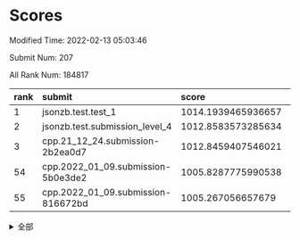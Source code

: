 # Scores

Modified Time: 2022-02-13 05:03:46

Submit Num: 207

All Rank Num: 184817

| rank |               submit               |       score        |       sigma        | pk_num |
| :--- | :--------------------------------- | :----------------- | :----------------- | :----- |
| 1    | jsonzb.test.test_1                 | 1014.1939465936657 | 0.8470182463264404 | 3574   |
| 2    | jsonzb.test.submission_level_4     | 1012.8583573285634 | 0.784857811068226  | 3573   |
| 3    | cpp.21_12_24.submission-2b2ea0d7   | 1012.8459407546021 | 0.7808699185832163 | 3571   |
| 54   | cpp.2022_01_09.submission-5b0e3de2 | 1005.8287775990538 | 0.731938130826739  | 3569   |
| 55   | cpp.2022_01_09.submission-816672bd | 1005.267056657679  | 0.7033370944911538 | 3574   |


<details>
<summary>全部</summary>

| rank |                 submit                 |       score        |       sigma        | pk_num |
| :--- | :------------------------------------- | :----------------- | :----------------- | :----- |
| 1    | jsonzb.test.test_1                     | 1014.1939465936657 | 0.8470182463264404 | 3574   |
| 2    | jsonzb.test.submission_level_4         | 1012.8583573285634 | 0.784857811068226  | 3573   |
| 3    | cpp.21_12_24.submission-2b2ea0d7       | 1012.8459407546021 | 0.7808699185832163 | 3571   |
| 4    | gobigger.level_3.submission_level_3_29 | 1011.4617722843287 | 0.7737479545070546 | 3571   |
| 5    | gobigger.level_3.submission_level_3_21 | 1011.2889388164532 | 0.7450561586296661 | 3574   |
| 6    | gobigger.level_3.submission_level_3_28 | 1011.2369517040971 | 0.7697231229906628 | 3562   |
| 7    | gobigger.level_3.submission_level_3_5  | 1011.1567534584764 | 0.7539613569148209 | 3572   |
| 8    | gobigger.level_3.submission_level_3_16 | 1011.1454006007286 | 0.7669054347385443 | 3572   |
| 9    | gobigger.level_3.submission_level_3_46 | 1011.0193335666337 | 0.7444366355401166 | 3573   |
| 10   | gobigger.level_3.submission_level_3_1  | 1011.0147563579101 | 0.7617312000625583 | 3574   |
| 11   | gobigger.level_3.submission_level_3_41 | 1010.9489220559775 | 0.7664817480423066 | 3573   |
| 12   | gobigger.level_3.submission_level_3_7  | 1010.7913597599877 | 0.7462649136834539 | 3576   |
| 13   | gobigger.level_3.submission_level_3_30 | 1010.772532645226  | 0.7584658891823352 | 3569   |
| 14   | gobigger.level_3.submission_level_3_4  | 1010.3799169677272 | 0.749402603830896  | 3572   |
| 15   | gobigger.level_3.submission_level_3_49 | 1010.3269461294517 | 0.7508978523466796 | 3576   |
| 16   | gobigger.level_3.submission_level_3_2  | 1010.3054102533508 | 0.7600280605386917 | 3570   |
| 17   | gobigger.level_3.submission_level_3_38 | 1010.2880420786178 | 0.770823927964744  | 3571   |
| 18   | gobigger.level_3.submission_level_3_14 | 1010.1912515533452 | 0.7327547835365954 | 3573   |
| 19   | gobigger.level_3.submission_level_3_37 | 1010.1516201350393 | 0.7709283197315471 | 3572   |
| 20   | gobigger.level_3.submission_level_3_24 | 1010.1387613659576 | 0.7641995273275126 | 3568   |
| 21   | gobigger.level_3.submission_level_3_42 | 1010.0280502021179 | 0.7513789745905565 | 3572   |
| 22   | gobigger.level_3.submission_level_3_32 | 1009.9852290755879 | 0.7718374676987637 | 3571   |
| 23   | gobigger.level_3.submission_level_3_12 | 1009.9390232128884 | 0.7575590683088528 | 3575   |
| 24   | gobigger.level_3.submission_level_3_9  | 1009.9049560223189 | 0.7461229023081524 | 3570   |
| 25   | gobigger.level_3.submission_level_3_35 | 1009.902890942453  | 0.750621672504686  | 3573   |
| 26   | gobigger.level_3.submission_level_3_13 | 1009.8809808881163 | 0.7582028777071627 | 3572   |
| 27   | gobigger.level_3.submission_level_3_44 | 1009.8739648479612 | 0.7391032728108126 | 3571   |
| 28   | gobigger.level_3.submission_level_3_3  | 1009.8602975890454 | 0.7572060099728815 | 3568   |
| 29   | gobigger.level_3.submission_level_3_0  | 1009.800053888561  | 0.772046153166298  | 3575   |
| 30   | gobigger.level_3.submission_level_3_18 | 1009.7984541122048 | 0.7614496343318645 | 3571   |
| 31   | gobigger.level_3.submission_level_3_8  | 1009.7643791085474 | 0.7529530307445397 | 3570   |
| 32   | gobigger.level_3.submission_level_3_34 | 1009.7107944687676 | 0.7635822384170589 | 3565   |
| 33   | gobigger.level_3.submission_level_3_40 | 1009.6828764249984 | 0.750193442682099  | 3571   |
| 34   | gobigger.level_3.submission_level_3_33 | 1009.6787453693432 | 0.7531556542418286 | 3572   |
| 35   | gobigger.level_3.submission_level_3_11 | 1009.646049934239  | 0.7481291686305029 | 3574   |
| 36   | gobigger.level_3.submission_level_3_6  | 1009.6174124413321 | 0.7649373971749416 | 3577   |
| 37   | gobigger.level_3.submission_level_3_17 | 1009.5744400060614 | 0.7442701800814564 | 3572   |
| 38   | gobigger.level_3.submission_level_3_36 | 1009.4417341581515 | 0.7545077537568693 | 3569   |
| 39   | gobigger.level_3.submission_level_3_20 | 1009.3500414164303 | 0.73877362961714   | 3566   |
| 40   | gobigger.level_3.submission_level_3_26 | 1009.2723905040345 | 0.7604434746193781 | 3567   |
| 41   | gobigger.level_3.submission_level_3_22 | 1009.2385259059076 | 0.7403718212986417 | 3575   |
| 42   | gobigger.level_3.submission_level_3_25 | 1009.1608979810993 | 0.7241089050781006 | 3570   |
| 43   | gobigger.level_3.submission_level_3_15 | 1009.1471873335066 | 0.7477437400968072 | 3569   |
| 44   | gobigger.level_3.submission_level_3_19 | 1008.987990205697  | 0.7442614984954782 | 3576   |
| 45   | gobigger.level_3.submission_level_3_43 | 1008.9214380750751 | 0.7384630451982694 | 3576   |
| 46   | gobigger.level_3.submission_level_3_39 | 1008.8771228312187 | 0.7508081405336835 | 3573   |
| 47   | gobigger.level_3.submission_level_3_47 | 1008.8561447422865 | 0.7387400320350781 | 3569   |
| 48   | gobigger.level_3.submission_level_3_31 | 1008.6499701733268 | 0.7354405900907147 | 3574   |
| 49   | gobigger.level_3.submission_level_3_48 | 1008.4007185350083 | 0.743082487495265  | 3574   |
| 50   | gobigger.level_3.submission_level_3_45 | 1008.3907105733695 | 0.7378517987591258 | 3576   |
| 51   | gobigger.level_3.submission_level_3_10 | 1008.3304718247364 | 0.7399850928027651 | 3571   |
| 52   | gobigger.level_3.submission_level_3_23 | 1008.310157594865  | 0.7230186720543023 | 3567   |
| 53   | gobigger.level_3.submission_level_3_27 | 1008.0539711815668 | 0.7252503669975489 | 3573   |
| 54   | cpp.2022_01_09.submission-5b0e3de2     | 1005.8287775990538 | 0.731938130826739  | 3569   |
| 55   | cpp.2022_01_09.submission-816672bd     | 1005.267056657679  | 0.7033370944911538 | 3574   |
| 56   | gobigger.level_1.submission_level_1_6  | 1004.6828257061562 | 0.7363760228037279 | 3580   |
| 57   | gobigger.level_1.submission_level_1_15 | 1004.4577029786781 | 0.7302873257416372 | 3573   |
| 58   | gobigger.level_1.submission_level_1_43 | 1004.3052932769444 | 0.7279033706342527 | 3572   |
| 59   | gobigger.level_1.submission_level_1_20 | 1004.2140411082067 | 0.7107634845927702 | 3572   |
| 60   | gobigger.level_1.submission_level_1_23 | 1004.1915301310055 | 0.7093959253499678 | 3564   |
| 61   | gobigger.level_1.submission_level_1_36 | 1004.1435543875157 | 0.7098608050772485 | 3573   |
| 62   | gobigger.level_1.submission_level_1_41 | 1004.0910295758695 | 0.7250727764743005 | 3574   |
| 63   | gobigger.level_1.submission_level_1_32 | 1004.0569169963263 | 0.7152275100584421 | 3575   |
| 64   | gobigger.level_1.submission_level_1_10 | 1004.0339497263963 | 0.7170227644048115 | 3573   |
| 65   | gobigger.level_1.submission_level_1_37 | 1003.9949337611357 | 0.7284353422804164 | 3575   |
| 66   | gobigger.level_1.submission_level_1_21 | 1003.9113327859596 | 0.7124124930669928 | 3572   |
| 67   | gobigger.level_1.submission_level_1_44 | 1003.893799619849  | 0.7226109302788466 | 3567   |
| 68   | gobigger.level_1.submission_level_1_25 | 1003.5987308169306 | 0.7058854262186224 | 3568   |
| 69   | gobigger.level_1.submission_level_1_13 | 1003.570988294302  | 0.7250022722519961 | 3573   |
| 70   | gobigger.level_1.submission_level_1_47 | 1003.5285320454685 | 0.7105854500748264 | 3567   |
| 71   | gobigger.level_1.submission_level_1_28 | 1003.525662952324  | 0.7309232850597697 | 3573   |
| 72   | gobigger.level_1.submission_level_1_35 | 1003.5181469929735 | 0.7113485332771013 | 3571   |
| 73   | gobigger.level_1.submission_level_1_12 | 1003.470234298464  | 0.7186255885452536 | 3573   |
| 74   | gobigger.level_1.submission_level_1_26 | 1003.3370344150076 | 0.7133743278360543 | 3573   |
| 75   | gobigger.level_1.submission_level_1_22 | 1003.3326639407969 | 0.7099477037599432 | 3570   |
| 76   | gobigger.level_1.submission_level_1_14 | 1003.2136847581196 | 0.7192297299872936 | 3567   |
| 77   | gobigger.level_1.submission_level_1_42 | 1003.1904065770916 | 0.7179657745017908 | 3567   |
| 78   | gobigger.level_1.submission_level_1_45 | 1003.1616907729734 | 0.7330702468828874 | 3566   |
| 79   | gobigger.level_1.submission_level_1_5  | 1003.1551520222254 | 0.7090867790552823 | 3570   |
| 80   | gobigger.level_1.submission_level_1_39 | 1003.0747860122107 | 0.7078085057199174 | 3568   |
| 81   | gobigger.level_1.submission_level_1_16 | 1003.0430449404276 | 0.7287530396236808 | 3576   |
| 82   | gobigger.level_1.submission_level_1_49 | 1003.0409230444513 | 0.7156140371946922 | 3574   |
| 83   | gobigger.level_1.submission_level_1_24 | 1003.0283820728582 | 0.7206034690777363 | 3570   |
| 84   | gobigger.level_1.submission_level_1_3  | 1003.0136337343229 | 0.7171388337848303 | 3572   |
| 85   | gobigger.level_1.submission_level_1_4  | 1002.9658350783767 | 0.7053581696778701 | 3571   |
| 86   | gobigger.level_1.submission_level_1_8  | 1002.9287861975864 | 0.7102114234150454 | 3571   |
| 87   | gobigger.level_1.submission_level_1_18 | 1002.9191307734577 | 0.7061721525878297 | 3568   |
| 88   | gobigger.level_1.submission_level_1_2  | 1002.9140548386234 | 0.7047761804437347 | 3573   |
| 89   | gobigger.level_1.submission_level_1_33 | 1002.9042092168053 | 0.7161453312761551 | 3573   |
| 90   | gobigger.level_1.submission_level_1_27 | 1002.8851609591094 | 0.7148690043981573 | 3565   |
| 91   | gobigger.level_1.submission_level_1_31 | 1002.8788049270189 | 0.7111764762731095 | 3566   |
| 92   | gobigger.level_1.submission_level_1_30 | 1002.7492569699145 | 0.7243858229076149 | 3572   |
| 93   | gobigger.level_1.submission_level_1_11 | 1002.6238751138629 | 0.7140779289132761 | 3570   |
| 94   | gobigger.level_1.submission_level_1_7  | 1002.5050032426076 | 0.7060758570463093 | 3573   |
| 95   | gobigger.level_1.submission_level_1_46 | 1002.5048395894962 | 0.7081806699251435 | 3574   |
| 96   | gobigger.level_1.submission_level_1_9  | 1002.4386002332391 | 0.708655243168132  | 3564   |
| 97   | gobigger.level_1.submission_level_1_40 | 1002.4352869098398 | 0.7119857531396874 | 3576   |
| 98   | gobigger.level_1.submission_level_1_48 | 1002.4134491974545 | 0.7100064477109906 | 3568   |
| 99   | gobigger.level_1.submission_level_1_0  | 1002.3878837952813 | 0.7119887079074959 | 3574   |
| 100  | gobigger.level_1.submission_level_1_1  | 1002.2868201076751 | 0.7130905638791547 | 3570   |
| 101  | gobigger.level_1.submission_level_1_17 | 1002.2859595503122 | 0.7040333263470098 | 3571   |
| 102  | gobigger.level_1.submission_level_1_34 | 1002.2678035582882 | 0.7134518461080381 | 3574   |
| 103  | gobigger.level_1.submission_level_1_29 | 1002.1669139054551 | 0.7130380735868342 | 3573   |
| 104  | gobigger.level_1.submission_level_1_38 | 1002.0365881882998 | 0.7224538838117268 | 3566   |
| 105  | gobigger.level_1.submission_level_1_19 | 1001.1053049801051 | 0.7137775554473854 | 3571   |
| 106  | gobigger.random.submission_random_41   | 997.8033375406196  | 0.7153640038148582 | 3574   |
| 107  | gobigger.random.submission_random_30   | 997.3989548073752  | 0.7091073214111048 | 3569   |
| 108  | gobigger.random.submission_random_0    | 997.1260855691985  | 0.713889882271646  | 3571   |
| 109  | gobigger.random.submission_random_16   | 997.11976379214    | 0.7053950420792963 | 3574   |
| 110  | gobigger.random.submission_random_44   | 997.1164802725623  | 0.7162138971843507 | 3569   |
| 111  | gobigger.random.submission_random_19   | 996.894153718521   | 0.7046202809541585 | 3572   |
| 112  | gobigger.random.submission_random_18   | 996.8353783765242  | 0.7045982453638999 | 3575   |
| 113  | gobigger.random.submission_random_42   | 996.7886360926323  | 0.6946940350084368 | 3578   |
| 114  | gobigger.random.submission_random_34   | 996.6434715280241  | 0.709097889948504  | 3571   |
| 115  | gobigger.random.submission_random_27   | 996.5552021688724  | 0.7175575930535271 | 3570   |
| 116  | gobigger.random.submission_random_29   | 996.4958409470955  | 0.6980669600000234 | 3575   |
| 117  | gobigger.random.submission_random_36   | 996.3944388956044  | 0.702877974717669  | 3573   |
| 118  | gobigger.random.submission_random_12   | 996.3789905462412  | 0.7132495853993452 | 3571   |
| 119  | gobigger.random.submission_random_46   | 996.3448748624384  | 0.7063656964819514 | 3573   |
| 120  | gobigger.random.submission_random_9    | 996.2988970206477  | 0.7195246657581115 | 3573   |
| 121  | gobigger.random.submission_random_39   | 996.2430144653736  | 0.7071641786517913 | 3570   |
| 122  | gobigger.random.submission_random_48   | 996.1544467369049  | 0.7062196376372587 | 3574   |
| 123  | gobigger.random.submission_random_1    | 996.1394325730408  | 0.7021139750737935 | 3570   |
| 124  | gobigger.random.submission_random_13   | 996.0842710481419  | 0.7199156043022567 | 3572   |
| 125  | gobigger.random.submission_random_35   | 996.0484971328727  | 0.7124241747657923 | 3569   |
| 126  | gobigger.random.submission_random_2    | 996.014411156757   | 0.718066824639388  | 3560   |
| 127  | gobigger.random.submission_random_3    | 995.9621526436803  | 0.7097146443157504 | 3572   |
| 128  | gobigger.random.submission_random_21   | 995.93065687955    | 0.7147217600390082 | 3567   |
| 129  | gobigger.random.submission_random_38   | 995.9079031065504  | 0.7083857553256804 | 3569   |
| 130  | gobigger.random.submission_random_45   | 995.8768374928862  | 0.713663553987512  | 3569   |
| 131  | gobigger.random.submission_random_7    | 995.8697592690756  | 0.708133793103324  | 3574   |
| 132  | gobigger.random.submission_random_33   | 995.8093428497284  | 0.7018042982774779 | 3571   |
| 133  | gobigger.random.submission_random_6    | 995.7915199208387  | 0.7081595034484014 | 3570   |
| 134  | gobigger.random.submission_random_43   | 995.7905951968586  | 0.7144397497828938 | 3576   |
| 135  | gobigger.random.submission_random_14   | 995.7568142002642  | 0.7156522660355579 | 3571   |
| 136  | gobigger.random.submission_random_49   | 995.7250540706164  | 0.7110941249777902 | 3573   |
| 137  | gobigger.random.submission_random_22   | 995.7057414755578  | 0.7074967870118208 | 3569   |
| 138  | gobigger.random.submission_random_47   | 995.7008746035614  | 0.7085413815568349 | 3573   |
| 139  | gobigger.random.submission_random_32   | 995.6567668684971  | 0.702556673723861  | 3573   |
| 140  | gobigger.random.submission_random_23   | 995.5933690187297  | 0.7037875557667201 | 3572   |
| 141  | gobigger.random.submission_random_37   | 995.5553304974601  | 0.7191207820023738 | 3570   |
| 142  | gobigger.random.submission_random_28   | 995.519229350693   | 0.7149659509074673 | 3570   |
| 143  | gobigger.random.submission_random_26   | 995.46390940019    | 0.7041627666703725 | 3568   |
| 144  | gobigger.random.submission_random_10   | 995.4465445418698  | 0.6986767369354114 | 3571   |
| 145  | gobigger.random.submission_random_5    | 995.3863908927229  | 0.721955055588249  | 3568   |
| 146  | gobigger.random.submission_random_15   | 995.2259443143084  | 0.7183757506768091 | 3572   |
| 147  | gobigger.random.submission_random_25   | 995.1568937407552  | 0.7052732053780996 | 3564   |
| 148  | gobigger.random.submission_random_20   | 995.1225231077633  | 0.7198192938017293 | 3571   |
| 149  | gobigger.random.submission_random_40   | 995.0857238395691  | 0.7033908577962809 | 3570   |
| 150  | gobigger.random.submission_random_8    | 995.021344542275   | 0.7072340144741098 | 3575   |
| 151  | gobigger.random.submission_random_4    | 994.8644441651362  | 0.7083702940289419 | 3571   |
| 152  | gobigger.random.submission_random_17   | 994.8577350586667  | 0.7236933224631824 | 3565   |
| 153  | gobigger.random.submission_random_31   | 994.7064377600477  | 0.7147538125112061 | 3575   |
| 154  | gobigger.random.submission_random_11   | 994.389319082435   | 0.7164193951419522 | 3574   |
| 155  | gobigger.random.submission_random_24   | 994.0994084430346  | 0.7130558455491762 | 3570   |
| 156  | gobigger.level_2.submission_level_2_36 | 993.9457719450589  | 0.7312522354567961 | 3576   |
| 157  | gobigger.level_2.submission_level_2_43 | 993.8793662988729  | 0.709907359408902  | 3572   |
| 158  | gobigger.level_2.submission_level_2_5  | 993.8273688239145  | 0.7318914697074266 | 3569   |
| 159  | gobigger.level_2.submission_level_2_37 | 993.8081851952663  | 0.7312223407611868 | 3574   |
| 160  | gobigger.level_2.submission_level_2_46 | 993.7830379657262  | 0.7365185720971548 | 3572   |
| 161  | gobigger.level_2.submission_level_2_17 | 993.3647615786699  | 0.7264683516308179 | 3578   |
| 162  | gobigger.level_2.submission_level_2_1  | 993.3384695904743  | 0.7384981157202437 | 3573   |
| 163  | gobigger.level_2.submission_level_2_27 | 993.282550337737   | 0.7445824916529592 | 3578   |
| 164  | gobigger.level_2.submission_level_2_0  | 993.265608892451   | 0.7294470160892892 | 3573   |
| 165  | gobigger.level_2.submission_level_2_9  | 993.0523618244563  | 0.7302188652712335 | 3574   |
| 166  | gobigger.level_2.submission_level_2_45 | 993.0484834544071  | 0.7266891284114039 | 3574   |
| 167  | gobigger.level_2.submission_level_2_38 | 992.9660514727461  | 0.7250955637783983 | 3573   |
| 168  | gobigger.level_2.submission_level_2_6  | 992.826170449813   | 0.7315134194675919 | 3569   |
| 169  | gobigger.level_2.submission_level_2_34 | 992.7564368816275  | 0.7314376833681971 | 3570   |
| 170  | gobigger.level_2.submission_level_2_25 | 992.7009738751261  | 0.7264044631756879 | 3570   |
| 171  | gobigger.level_2.submission_level_2_24 | 992.6110808398901  | 0.7162988777249578 | 3574   |
| 172  | gobigger.level_2.submission_level_2_42 | 992.4483418536148  | 0.7191149605887802 | 3567   |
| 173  | gobigger.level_2.submission_level_2_13 | 992.3183492503406  | 0.743438271645321  | 3568   |
| 174  | gobigger.level_2.submission_level_2_14 | 992.2845347477169  | 0.7290416134502572 | 3570   |
| 175  | gobigger.level_2.submission_level_2_18 | 992.2711660303771  | 0.7414280080486166 | 3577   |
| 176  | gobigger.level_2.submission_level_2_39 | 992.2668569887666  | 0.7293740061349389 | 3571   |
| 177  | gobigger.level_2.submission_level_2_22 | 992.2523546731968  | 0.7619308481287174 | 3573   |
| 178  | gobigger.level_2.submission_level_2_32 | 992.1617219637117  | 0.7379601710735358 | 3570   |
| 179  | gobigger.level_2.submission_level_2_29 | 992.1541215465284  | 0.7596877026187798 | 3572   |
| 180  | gobigger.level_2.submission_level_2_44 | 992.1498904661883  | 0.7443111406940645 | 3576   |
| 181  | gobigger.level_2.submission_level_2_47 | 992.1356142437565  | 0.7429187988653326 | 3571   |
| 182  | gobigger.level_2.submission_level_2_30 | 992.1103106145202  | 0.7272955557538441 | 3569   |
| 183  | gobigger.level_2.submission_level_2_21 | 992.0830256824754  | 0.7370070671446354 | 3569   |
| 184  | gobigger.level_2.submission_level_2_7  | 992.0357837495487  | 0.7494004250357236 | 3571   |
| 185  | gobigger.level_2.submission_level_2_26 | 991.9831026872939  | 0.7653989563431118 | 3568   |
| 186  | gobigger.level_2.submission_level_2_10 | 991.9582578929358  | 0.7375074763409596 | 3569   |
| 187  | gobigger.level_2.submission_level_2_11 | 991.8781900840197  | 0.7516219219213502 | 3568   |
| 188  | gobigger.level_2.submission_level_2_3  | 991.8000575153305  | 0.7550020685938756 | 3570   |
| 189  | gobigger.level_2.submission_level_2_49 | 991.7729543609007  | 0.7410178983897828 | 3575   |
| 190  | gobigger.level_2.submission_level_2_12 | 991.7677487765404  | 0.7406769124154334 | 3571   |
| 191  | gobigger.level_2.submission_level_2_23 | 991.7669725946437  | 0.7452224180245778 | 3571   |
| 192  | gobigger.level_2.submission_level_2_35 | 991.7637625962478  | 0.7232928262048693 | 3574   |
| 193  | gobigger.level_2.submission_level_2_4  | 991.7170702600972  | 0.7532412437541627 | 3568   |
| 194  | gobigger.level_2.submission_level_2_48 | 991.6553607675787  | 0.7524720177200327 | 3576   |
| 195  | gobigger.level_2.submission_level_2_2  | 991.6115656669018  | 0.734485570276671  | 3569   |
| 196  | gobigger.level_2.submission_level_2_20 | 991.6109299589749  | 0.7352719634854687 | 3570   |
| 197  | gobigger.level_2.submission_level_2_40 | 991.5149974702999  | 0.7373182270463828 | 3569   |
| 198  | gobigger.level_2.submission_level_2_28 | 991.4194424603762  | 0.7268158990612005 | 3571   |
| 199  | gobigger.level_2.submission_level_2_31 | 991.3385341054409  | 0.7392918372245227 | 3572   |
| 200  | gobigger.level_2.submission_level_2_33 | 991.2700471839573  | 0.7576149089983611 | 3567   |
| 201  | gobigger.level_2.submission_level_2_8  | 991.2599168116584  | 0.7404108316388115 | 3571   |
| 202  | gobigger.level_2.submission_level_2_15 | 991.0615005431806  | 0.7559745812840537 | 3567   |
| 203  | gobigger.level_2.submission_level_2_41 | 990.9586298187384  | 0.7719916492709606 | 3568   |
| 204  | gobigger.level_2.submission_level_2_16 | 990.8842163139966  | 0.7591418861714865 | 3579   |
| 205  | gobigger.level_2.submission_level_2_19 | 990.8060965448709  | 0.7529878868502705 | 3568   |
| 206  | gobigger.none.submission_none_1        | 980.2680364277002  | 1.181642019126428  | 3575   |
| 207  | gobigger.none.submission_none_0        | 974.697086803696   | 1.5301556790138748 | 3572   |

</details>